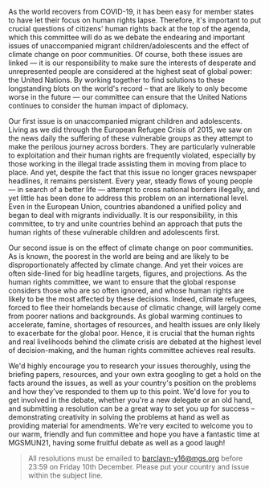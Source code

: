 As the world recovers from COVID-19, it has been easy for member states to have let their focus on human rights lapse. Therefore, it's important to put crucial questions of citizens' human rights back at the top of the agenda, which this committee will do as we debate the endearing and important issues of unaccompanied migrant children/adolescents and the effect of climate change on poor communities. Of course, both these issues are linked — it is our responsibility to make sure the interests of desperate and unrepresented people are considered at the highest seat of global power: the United Nations. By working together to find solutions to these longstanding blots on the world's record – that are likely to only become worse in the future — our committee can ensure that the United Nations continues to consider the human impact of diplomacy.

Our first issue is on unaccompanied migrant children and adolescents. Living as we did through the European Refugee Crisis of 2015, we saw on the news daily the suffering of these vulnerable groups as they attempt to make the perilous journey across borders. They are particularly vulnerable to exploitation and their human rights are frequently violated, especially by those working in the illegal trade assisting them in moving from place to place. And yet, despite the fact that this issue no longer graces newspaper headlines, it remains persistent. Every year, steady flows of young people — in search of a better life — attempt to cross national borders illegally, and yet little has been done to address this problem on an international level. Even in the European Union, countries abandoned a unified policy and began to deal with migrants individually. It is our responsibility, in this committee, to try and unite countries behind an approach that puts the human rights of these vulnerable children and adolescents first.

Our second issue is on the effect of climate change on poor communities. As is known, the poorest in the world are being and are likely to be disproportionately affected by climate change. And yet their voices are often side-lined for big headline targets, figures, and projections. As the human rights committee, we want to ensure that the global response considers those who are so often ignored, and whose human rights are likely to be the most affected by these decisions. Indeed, climate refugees, forced to flee their homelands because of climatic change, will largely come from poorer nations and backgrounds. As global warming continues to accelerate, famine, shortages of resources, and health issues are only likely to exacerbate for the global poor. Hence, it is crucial that the human rights and real livelihoods behind the climate crisis are debated at the highest level of decision-making, and the human rights committee achieves real results.

We'd highly encourage you to research your issues thoroughly, using the briefing papers, resources, and your own extra googling to get a hold on the facts around the issues, as well as your country's position on the problems and how they've responded to them up to this point. We'd love for you to get involved in the debate, whether you're a new delegate or an old hand, and submitting a resolution can be a great way to set you up for success – demonstrating creativity in solving the problems at hand as well as providing material for amendments. We're very excited to welcome you to our warm, friendly and fun committee and hope you have a fantastic time at MGSMUN21, having some fruitful debate as well as a good laugh!

> All resolutions must be emailed to barclayn-y16@mgs.org before 23:59 on Friday 10th December. Please put your country and issue within the subject line.
